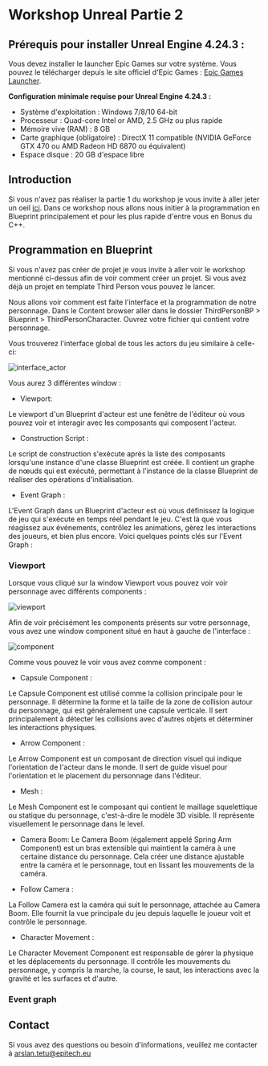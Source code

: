# Workshop Unreal Partie 2

## Prérequis pour installer Unreal Engine 4.24.3 :

Vous devez installer le launcher Epic Games sur votre système. Vous pouvez le télécharger depuis le site officiel d'Epic Games : [Epic Games Launcher](https://store.epicgames.com/fr/download).

**Configuration minimale requise pour Unreal Engine 4.24.3 :**

- Système d'exploitation : Windows 7/8/10 64-bit
- Processeur : Quad-core Intel or AMD, 2.5 GHz ou plus rapide
- Mémoire vive (RAM) : 8 GB
- Carte graphique (obligatoire) : DirectX 11 compatible (NVIDIA GeForce GTX 470 ou AMD Radeon HD 6870 ou équivalent)
- Espace disque : 20 GB d'espace libre

## Introduction

Si vous n'avez pas réaliser la partie 1 du workshop je vous invite à aller jeter un oeil [ici](https://github.com/Wavitoo/Workshop-Unreal-1).
Dans ce workshop nous allons nous initier à la programmation en Blueprint principalement et pour les plus rapide d'entre vous en Bonus du C++.

## Programmation en Blueprint

Si vous n'avez pas créer de projet je vous invite à aller voir le workshop mentionné ci-dessus afin de voir comment créer un projet.
Si vous avez déjà un projet en template Third Person vous pouvez le lancer.

Nous allons voir comment est faite l'interface et la programmation de notre personnage.
Dans le Content browser aller dans le dossier ThirdPersonBP > Blueprint > ThirdPersonCharacter.
Ouvrez votre fichier qui contient votre personnage.

Vous trouverez l'interface global de tous les actors du jeu similaire à celle-ci:

![interface_actor](https://github.com/Wavitoo/Workshop-Unreal-1/assets/114447473/a3c69be1-9b34-4c53-95fa-651c17ec30fa)

Vous aurez 3 différentes window :

- Viewport: 

Le viewport d'un Blueprint d'acteur est une fenêtre de l'éditeur où vous pouvez voir et interagir avec les composants qui composent l'acteur.

- Construction Script :

Le script de construction s'exécute après la liste des composants lorsqu'une instance d'une classe Blueprint est créée. Il contient un graphe de nœuds qui est exécuté, permettant à l'instance de la classe Blueprint de réaliser des opérations d'initialisation.

- Event Graph :

L'Event Graph dans un Blueprint d'acteur est où vous définissez la logique de jeu qui s'exécute en temps réel pendant le jeu. C'est là que vous réagissez aux événements, contrôlez les animations, gèrez les interactions des joueurs, et bien plus encore. Voici quelques points clés sur l'Event Graph :

### Viewport

Lorsque vous cliqué sur la window Viewport vous pouvez voir voir personnage avec différents components :

![viewport](https://github.com/Wavitoo/Workshop-Unreal-1/assets/114447473/4e90c9d1-eb22-45d3-8248-beddf7c5c676)

Afin de voir précisément les components présents sur votre personnage, vous avez une window component situé en haut à gauche de l'interface :

![component](https://github.com/Wavitoo/Workshop-Unreal-1/assets/114447473/214b9dd9-872d-404d-92c7-59b0dc51ae13)

Comme vous pouvez le voir vous avez comme component :

- Capsule Component :

Le Capsule Component est utilisé comme la collision principale pour le personnage.
Il détermine la forme et la taille de la zone de collision autour du personnage, qui est généralement une capsule verticale.
Il sert principalement à détecter les collisions avec d'autres objets et déterminer les interactions physiques.

- Arrow Component :

Le Arrow Component est un composant de direction visuel qui indique l'orientation de l'acteur dans le monde.
Il sert de guide visuel pour l'orientation et le placement du personnage dans l'éditeur.

- Mesh :

Le Mesh Component est le composant qui contient le maillage squelettique ou statique du personnage, c'est-à-dire le modèle 3D visible.
Il représente visuellement le personnage dans le level.

- Camera Boom:
Le Camera Boom (également appelé Spring Arm Component) est un bras extensible qui maintient la caméra à une certaine distance du personnage.
Cela créer une distance ajustable entre la caméra et le personnage, tout en lissant les mouvements de la caméra.

- Follow Camera :

La Follow Camera est la caméra qui suit le personnage, attachée au Camera Boom.
Elle fournit la vue principale du jeu depuis laquelle le joueur voit et contrôle le personnage.

- Character Movement :

Le Character Movement Component est responsable de gérer la physique et les déplacements du personnage.
Il contrôle les mouvements du personnage, y compris la marche, la course, le saut, les interactions avec la gravité et les surfaces et d'autre.

### Event graph

## Contact
Si vous avez des questions ou besoin d'informations, veuillez me contacter à arslan.tetu@epitech.eu